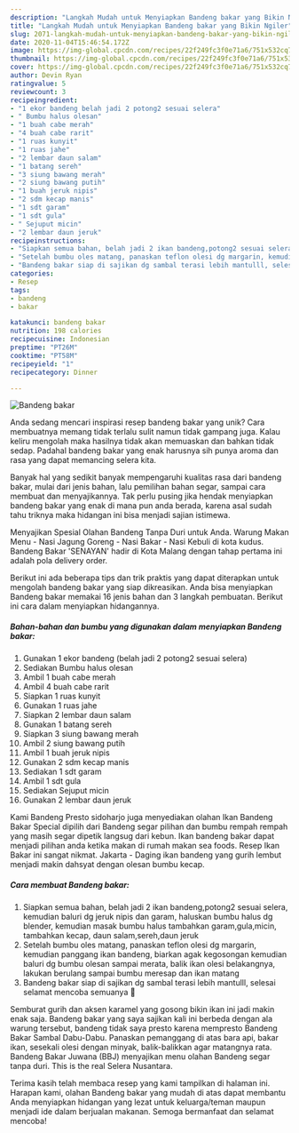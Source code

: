 ```yaml
---
description: "Langkah Mudah untuk Menyiapkan Bandeng bakar yang Bikin Ngiler"
title: "Langkah Mudah untuk Menyiapkan Bandeng bakar yang Bikin Ngiler"
slug: 2071-langkah-mudah-untuk-menyiapkan-bandeng-bakar-yang-bikin-ngiler
date: 2020-11-04T15:46:54.172Z
image: https://img-global.cpcdn.com/recipes/22f249fc3f0e71a6/751x532cq70/bandeng-bakar-foto-resep-utama.jpg
thumbnail: https://img-global.cpcdn.com/recipes/22f249fc3f0e71a6/751x532cq70/bandeng-bakar-foto-resep-utama.jpg
cover: https://img-global.cpcdn.com/recipes/22f249fc3f0e71a6/751x532cq70/bandeng-bakar-foto-resep-utama.jpg
author: Devin Ryan
ratingvalue: 5
reviewcount: 3
recipeingredient:
- "1 ekor bandeng belah jadi 2 potong2 sesuai selera"
- " Bumbu halus olesan"
- "1 buah cabe merah"
- "4 buah cabe rarit"
- "1 ruas kunyit"
- "1 ruas jahe"
- "2 lembar daun salam"
- "1 batang sereh"
- "3 siung bawang merah"
- "2 siung bawang putih"
- "1 buah jeruk nipis"
- "2 sdm kecap manis"
- "1 sdt garam"
- "1 sdt gula"
- " Sejuput micin"
- "2 lembar daun jeruk"
recipeinstructions:
- "Siapkan semua bahan, belah jadi 2 ikan bandeng,potong2 sesuai selera, kemudian baluri dg jeruk nipis dan garam, haluskan bumbu halus dg blender, kemudian masak bumbu halus tambahkan garam,gula,micin, tambahkan kecap, daun salam,sereh,daun jeruk"
- "Setelah bumbu oles matang, panaskan teflon olesi dg margarin, kemudian panggang ikan bandeng, biarkan agak kegosongan kemudian baluri dg bumbu olesan sampai merata, balik ikan olesi belakangnya, lakukan berulang sampai bumbu meresap dan ikan matang"
- "Bandeng bakar siap di sajikan dg sambal terasi lebih mantulll, selesai selamat mencoba semuanya 💛"
categories:
- Resep
tags:
- bandeng
- bakar

katakunci: bandeng bakar 
nutrition: 198 calories
recipecuisine: Indonesian
preptime: "PT26M"
cooktime: "PT58M"
recipeyield: "1"
recipecategory: Dinner

---
```



![Bandeng bakar](https://img-global.cpcdn.com/recipes/22f249fc3f0e71a6/751x532cq70/bandeng-bakar-foto-resep-utama.jpg)

Anda sedang mencari inspirasi resep bandeng bakar yang unik? Cara membuatnya memang tidak terlalu sulit namun tidak gampang juga. Kalau keliru mengolah maka hasilnya tidak akan memuaskan dan bahkan tidak sedap. Padahal bandeng bakar yang enak harusnya sih punya aroma dan rasa yang dapat memancing selera kita.

Banyak hal yang sedikit banyak mempengaruhi kualitas rasa dari bandeng bakar, mulai dari jenis bahan, lalu pemilihan bahan segar, sampai cara membuat dan menyajikannya. Tak perlu pusing jika hendak menyiapkan bandeng bakar yang enak di mana pun anda berada, karena asal sudah tahu triknya maka hidangan ini bisa menjadi sajian istimewa.

Menyajikan Spesial Olahan Bandeng Tanpa Duri untuk Anda. Warung Makan Menu - Nasi Jagung Goreng - Nasi Bakar - Nasi Kebuli di kota kudus. Bandeng Bakar &#39;SENAYAN&#39; hadir di Kota Malang dengan tahap pertama ini adalah pola delivery order.


Berikut ini ada beberapa tips dan trik praktis yang dapat diterapkan untuk mengolah bandeng bakar yang siap dikreasikan. Anda bisa menyiapkan Bandeng bakar memakai 16 jenis bahan dan 3 langkah pembuatan. Berikut ini cara dalam menyiapkan hidangannya.

<!--inarticleads1-->

##### Bahan-bahan dan bumbu yang digunakan dalam menyiapkan Bandeng bakar:

1. Gunakan 1 ekor bandeng (belah jadi 2 potong2 sesuai selera)
1. Sediakan  Bumbu halus olesan
1. Ambil 1 buah cabe merah
1. Ambil 4 buah cabe rarit
1. Siapkan 1 ruas kunyit
1. Gunakan 1 ruas jahe
1. Siapkan 2 lembar daun salam
1. Gunakan 1 batang sereh
1. Siapkan 3 siung bawang merah
1. Ambil 2 siung bawang putih
1. Ambil 1 buah jeruk nipis
1. Gunakan 2 sdm kecap manis
1. Sediakan 1 sdt garam
1. Ambil 1 sdt gula
1. Sediakan  Sejuput micin
1. Gunakan 2 lembar daun jeruk


Kami Bandeng Presto sidoharjo juga menyediakan olahan Ikan Bandeng Bakar Special dipilih dari Bandeng segar pilihan dan bumbu rempah rempah yang masih segar dipetik langsug dari kebun. Ikan bandeng bakar dapat menjadi pilihan anda ketika makan di rumah makan sea foods. Resep Ikan Bakar ini sangat nikmat. Jakarta - Daging ikan bandeng yang gurih lembut menjadi makin dahsyat dengan olesan bumbu kecap. 

<!--inarticleads2-->

##### Cara membuat Bandeng bakar:

1. Siapkan semua bahan, belah jadi 2 ikan bandeng,potong2 sesuai selera, kemudian baluri dg jeruk nipis dan garam, haluskan bumbu halus dg blender, kemudian masak bumbu halus tambahkan garam,gula,micin, tambahkan kecap, daun salam,sereh,daun jeruk
1. Setelah bumbu oles matang, panaskan teflon olesi dg margarin, kemudian panggang ikan bandeng, biarkan agak kegosongan kemudian baluri dg bumbu olesan sampai merata, balik ikan olesi belakangnya, lakukan berulang sampai bumbu meresap dan ikan matang
1. Bandeng bakar siap di sajikan dg sambal terasi lebih mantulll, selesai selamat mencoba semuanya 💛


Semburat gurih dan aksen karamel yang gosong bikin ikan ini jadi makin enak saja. Bandeng bakar yang saya sajikan kali ini berbeda dengan ala warung tersebut, bandeng tidak saya presto karena mempresto Bandeng Bakar Sambal Dabu-Dabu. Panaskan pemanggang di atas bara api, bakar ikan, sesekali olesi dengan minyak, balik-balikkan agar matangnya rata. Bandeng Bakar Juwana (BBJ) menyajikan menu olahan Bandeng segar tanpa duri. This is the real Selera Nusantara. 

Terima kasih telah membaca resep yang kami tampilkan di halaman ini. Harapan kami, olahan Bandeng bakar yang mudah di atas dapat membantu Anda menyiapkan hidangan yang lezat untuk keluarga/teman maupun menjadi ide dalam berjualan makanan. Semoga bermanfaat dan selamat mencoba!
